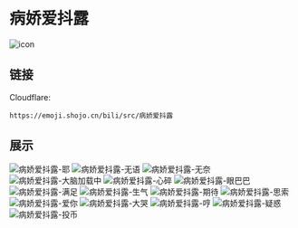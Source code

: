 # 病娇爱抖露
![icon](https://emoji.shojo.cn/bili/src/病娇爱抖露/icon.png)
## 链接
Cloudflare:
```
https://emoji.shojo.cn/bili/src/病娇爱抖露
```
## 展示
![病娇爱抖露-耶](https://emoji.shojo.cn/bili/src/病娇爱抖露/病娇爱抖露-耶.png)
![病娇爱抖露-无语](https://emoji.shojo.cn/bili/src/病娇爱抖露/病娇爱抖露-无语.png)
![病娇爱抖露-无奈](https://emoji.shojo.cn/bili/src/病娇爱抖露/病娇爱抖露-无奈.png)
![病娇爱抖露-大脑加载中](https://emoji.shojo.cn/bili/src/病娇爱抖露/病娇爱抖露-大脑加载中.png)
![病娇爱抖露-心碎](https://emoji.shojo.cn/bili/src/病娇爱抖露/病娇爱抖露-心碎.png)
![病娇爱抖露-眼巴巴](https://emoji.shojo.cn/bili/src/病娇爱抖露/病娇爱抖露-眼巴巴.png)
![病娇爱抖露-满足](https://emoji.shojo.cn/bili/src/病娇爱抖露/病娇爱抖露-满足.png)
![病娇爱抖露-生气](https://emoji.shojo.cn/bili/src/病娇爱抖露/病娇爱抖露-生气.png)
![病娇爱抖露-期待](https://emoji.shojo.cn/bili/src/病娇爱抖露/病娇爱抖露-期待.png)
![病娇爱抖露-思索](https://emoji.shojo.cn/bili/src/病娇爱抖露/病娇爱抖露-思索.png)
![病娇爱抖露-爱你](https://emoji.shojo.cn/bili/src/病娇爱抖露/病娇爱抖露-爱你.png)
![病娇爱抖露-大哭](https://emoji.shojo.cn/bili/src/病娇爱抖露/病娇爱抖露-大哭.png)
![病娇爱抖露-哼](https://emoji.shojo.cn/bili/src/病娇爱抖露/病娇爱抖露-哼.png)
![病娇爱抖露-疑惑](https://emoji.shojo.cn/bili/src/病娇爱抖露/病娇爱抖露-疑惑.png)
![病娇爱抖露-投币](https://emoji.shojo.cn/bili/src/病娇爱抖露/病娇爱抖露-投币.png)
